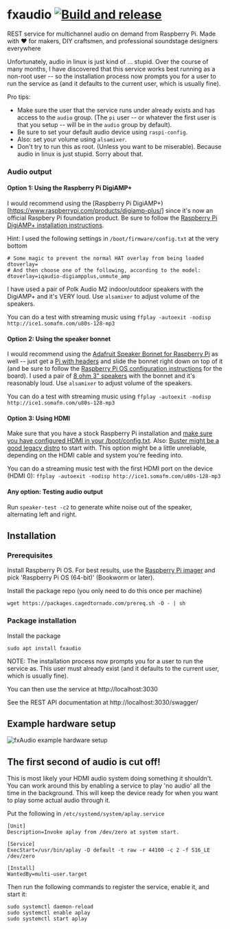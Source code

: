# fxaudio [![Build and release](https://github.com/danesparza/fxaudio/actions/workflows/release.yaml/badge.svg)](https://github.com/danesparza/fxaudio/actions/workflows/release.yaml) 
REST service for multichannel audio on demand from Raspberry Pi.  Made with ❤️ for makers, DIY craftsmen, and professional soundstage designers everywhere

Unfortunately, audio in linux is just kind of ... stupid.  Over the course of many months, I have discovered that this service works best running as a non-root user -- so the installation process now prompts you for a user to run the service as (and it defaults to the current user, which is usually fine).

Pro tips:
- Make sure the user that the service runs under already exists and has access to the `audio` group.  (The `pi` user -- or whatever the first user is that you setup -- will be in the `audio` group by default).
- Be sure to set your default audio device using `raspi-config`.  
- Also:  set your volume using `alsamixer`.  
- Don't try to run this as root.  (Unless you want to be miserable).  Because audio in linux is just stupid.  Sorry about that.

### Audio output
#### Option 1: Using the Raspberry Pi DigiAMP+
I would recommend using the [Raspberry Pi DigiAMP+)[https://www.raspberrypi.com/products/digiamp-plus/] since it's now an official Raspbery Pi foundation product. Be sure to follow the [Raspberry Pi DigiAMP+ installation instructions](https://www.raspberrypi.com/documentation/accessories/audio.html#raspberry-pi-digiamp).  

Hint:  I used the following settings in `/boot/firmware/config.txt` at the very bottom
```
# Some magic to prevent the normal HAT overlay from being loaded
dtoverlay=
# And then choose one of the following, according to the model:
dtoverlay=iqaudio-digiampplus,unmute_amp
```

I have used a pair of Polk Audio M2 indoor/outdoor speakers with the DigiAMP+ and it's VERY loud. Use `alsamixer` to adjust volume of the speakers.

You can do a test with streaming music using `ffplay -autoexit -nodisp http://ice1.somafm.com/u80s-128-mp3`

#### Option 2: Using the speaker bonnet
I would recommend using the [Adafruit Speaker Bonnet for Raspberry Pi](https://learn.adafruit.com/adafruit-speaker-bonnet-for-raspberry-pi/overview) as well -- just get a [Pi with headers](https://www.adafruit.com/product/3708) and slide the bonnet right down on top of it (and be sure to follow the [Raspberry Pi OS configuration instructions](https://learn.adafruit.com/adafruit-speaker-bonnet-for-raspberry-pi/raspberry-pi-usage) for the board).  I used a pair of [8 ohm 3" speakers](https://www.adafruit.com/product/1313) with the bonnet and it's reasonably loud. Use `alsamixer` to adjust volume of the speakers.

You can do a test with streaming music using `ffplay -autoexit -nodisp http://ice1.somafm.com/u80s-128-mp3`

#### Option 3: Using HDMI
Make sure that you have a stock Raspberry Pi installation and [make sure you have configured HDMI in your /boot/config.txt](https://raspberrypi.stackexchange.com/questions/32717/how-to-enable-sound-on-hdmi).  Also: [Buster might be a good legacy distro](https://www.reddit.com/r/raspberry_pi/comments/qujijj/no_hdmi_audio_in_raspiconfig_raspberry_os_lite/) to start with.  This option might be a little unreliable, depending on the HDMI cable and system you're feeding into.

You can do a streaming music test with the first HDMI port on the device (HDMI 0): `ffplay -autoexit -nodisp http://ice1.somafm.com/u80s-128-mp3`

#### Any option: Testing audio output
Run `speaker-test -c2` to generate white noise out of the speaker, alternating left and right.

## Installation
### Prerequisites
Install Raspberry Pi OS.  For best results, use the [Raspberry Pi imager](https://www.raspberrypi.com/software/)
and pick 'Raspberry Pi OS (64-bit)' (Bookworm or later).

Install the package repo (you only need to do this once per machine)
```
wget https://packages.cagedtornado.com/prereq.sh -O - | sh
```

### Package installation
Install the package
```
sudo apt install fxaudio
```

NOTE: The installation process now prompts you for a user to run the service as.  This user must already exist (and it defaults to the current user, which is usually fine).  

You can then use the service at http://localhost:3030

See the REST API documentation at http://localhost:3030/swagger/

## Example hardware setup
![fxAudio example hardware setup](fxAudio_hardware_annotated.png)

## The first second of audio is cut off!
This is most likely your HDMI audio system doing something it shouldn't.  You can work around this by enabling a service to play 'no audio' all the time in the background.  This will keep the device ready for when you want to play some actual audio through it.  

Put the following in `/etc/systemd/system/aplay.service`

```
[Unit]
Description=Invoke aplay from /dev/zero at system start.

[Service]
ExecStart=/usr/bin/aplay -D default -t raw -r 44100 -c 2 -f S16_LE /dev/zero

[Install]
WantedBy=multi-user.target
```

Then run the following commands to register the service, enable it, and start it:

```
sudo systemctl daemon-reload
sudo systemctl enable aplay
sudo systemctl start aplay
```
